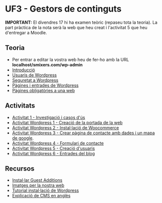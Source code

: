 # UF3 - Gestors de continguts

**IMPORTANT:** 
El divendres 17 hi ha examen teòric (repaseu tota la teoria). 
La part pràctica de la nota serà la web que heu creat i l'activitat 5 que heu d'entregar a Moodle.

## Teoria

- Per entrar a editar la vostra web heu de fer-ho amb la URL **localhost/smixers.com/wp-admin**
- [Introducció](intro.md)
- [Usuaris de Wordpress](usuaris.md)
- [Seguretat a Wordpress](seguretat.md)
- [Pàgines i entrades de Wordpress](entrades.md)
- [Pàgines obligatòries a una web](pagines_obligatories.md)

## Activitats

- [Activitat 1 - Investigació i casos d'ús](activitat1.md)
- [Activitat Wordpress 1 - Creació de la portada de la web](web1.md)
- [Activitat Wordpress 2 - Instal·lació de Woocommerce](web2.md)
- [Activitat Wordpress 3 - Crear pàgina de contacte amb dades i un mapa de google](web3.md).
- [Activitat Wordpress 4 - Formulari de contacte](web4.md)
- [Activitat Wordpress 5 - Creació d'usuaris](web5.md)
- [Activitat Wordpress 6 - Entrades del blog](web6.md)

## Recursos

- [Instal·lar Guest Additions](guest.md)
- [Imatges per la nostra web](drets_imatge.md)
- [Tutorial instal·lació de Wordpress](https://dungeonofbits.com/category/wordpress.html)
- [Explicació de CMS en anglès](https://www.velocityconsultancy.com/what-is-a-cms-website/)

